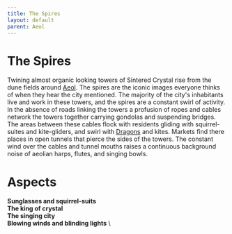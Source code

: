 ```yaml
---
title: The Spires
layout: default
parent: Aeol
---
```


# The Spires
Twining almost organic looking towers of Sintered Crystal rise from the dune fields around [Aeol](../locations/Aeol.md). The spires are the iconic images everyone thinks of when they hear the city mentioned. The majority of the city's inhabitants live and work in these towers, and the spires are a constant swirl of activity. In the absence of roads linking the towers a profusion of ropes and cables network the towers together carrying gondolas and suspending bridges. The areas between these cables flock with residents gliding with squirrel-suites and kite-gliders, and swirl with [Dragons](../creatures/Dragons.md) and kites. Markets find there places in open tunnels that pierce the sides of the towers. The constant wind over the cables and tunnel mouths raises a continuous background noise of aeolian harps, flutes, and singing bowls.

# Aspects
**Sunglasses and squirrel-suits** \
**The king of crystal** \
**The singing city** \
**Blowing winds and blinding lights** \